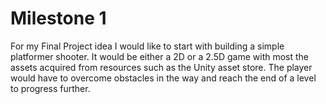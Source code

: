 # Milestone 1

For my Final Project idea I would like to start with building a simple platformer shooter. It would be either a 2D or a 2.5D game with most the assets acquired from resources such as the Unity asset store. The player would have to overcome obstacles in the way and reach the end of a level to progress further. 
